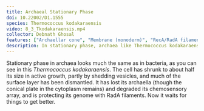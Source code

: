 ```yaml
---
title: Archaeal Stationary Phase
doi: 10.22002/D1.1555
species: Thermococcus kodakaraensis
video: 8_3_Tkodakaraensis.mp4
collector: Debnath Ghosal
features: ["Archaellar cone", "Membrane (monoderm)", "RecA/RadA filaments", "Ribosomes", "Surface layer", "Vesicles (extracellular)"]
description: In stationary phase, archaea like Thermococcus kodakaraensis protect their DNA with RadA, which forms nucleoprotein filaments and repairs damage
---
```


Stationary phase in archaea looks much the same as in bacteria, as you can see in this *Thermococcus kodakaraensis*. The cell has shrunk to about half its size in active growth, partly by shedding vesicles, and much of the surface layer has been dismantled. It has lost its archaella (though the conical plate in the cytoplasm remains) and degraded its chemosensory array, and is protecting its genome with RadA filaments. Now it waits for things to get better.

